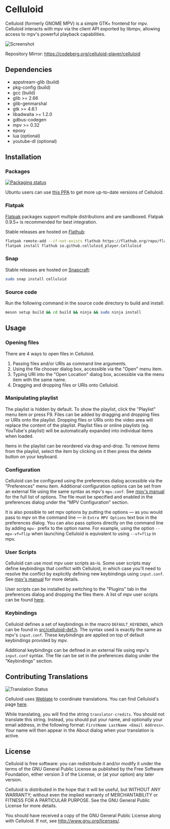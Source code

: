 # Celluloid

Celluloid (formerly GNOME MPV) is a simple GTK+ frontend for mpv. Celluloid
interacts with mpv via the client API exported by libmpv, allowing access to
mpv's powerful playback capabilities.

![Screenshot](https://celluloid-player.github.io/images/screenshot-0.png)

Repository Mirror: https://codeberg.org/celluloid-player/celluloid

## Dependencies

- appstream-glib (build)
- pkg-config (build)
- gcc (build)
- glib >= 2.66
- glib-genmarshal
- gtk >= 4.6.1
- libadwaita >= 1.2.0
- gdbus-codegen
- mpv >= 0.32
- epoxy
- lua (optional)
- youtube-dl (optional)

## Installation

### Packages

<a href="https://repology.org/project/celluloid/versions">
    <img src="https://repology.org/badge/vertical-allrepos/celluloid.svg?columns=4" alt="Packaging status">
</a>

Ubuntu users can use
[this PPA](https://launchpad.net/~xuzhen666/+archive/ubuntu/gnome-mpv) to get
more up-to-date versions of Celluloid.

### Flatpak

[Flatpak](https://flatpak.org) packages support multiple distributions and are sandboxed.
Flatpak 0.9.5+ is recommended for best integration.

Stable releases are hosted on [Flathub](https://flathub.org):

```sh
flatpak remote-add --if-not-exists flathub https://flathub.org/repo/flathub.flatpakrepo
flatpak install flathub io.github.celluloid_player.Celluloid
```

### Snap

Stable releases are hosted on [Snapcraft](https://snapcraft.io):

```sh
sudo snap install celluloid
```

### Source code
Run the following command in the source code directory to build and install:

```sh
meson setup build && cd build && ninja && sudo ninja install
```

## Usage

### Opening files

There are 4 ways to open files in Celluloid.

1. Passing files and/or URIs as command line arguments.
2. Using the file chooser dialog box, accessible via the "Open" menu item.
3. Typing URI into the "Open Location" dialog box, accessible via the
   menu item with the same name.
4. Dragging and dropping files or URIs onto Celluloid.

### Manipulating playlist

The playlist is hidden by default. To show the playlist, click the "Playlist"
menu item or press F9. Files can be added by dragging and dropping files or URIs
onto the playlist. Dropping files or URIs onto the video area will replace the
content of the playlist. Playlist files or online playlists (eg. YouTube's
playlist) will be automatically expanded into individual items when loaded.

Items in the playlist can be reordered via drag-and-drop. To remove items from
the playlist, select the item by clicking on it then press the delete button on
your keyboard.

### Configuration

Celluloid can be configured using the preferences dialog accessible via the
"Preferences" menu item. Additional configuration options can be set from an
external file using the same syntax as mpv's `mpv.conf`.
See [mpv's manual](https://mpv.io/manual/stable/) for the full list of options.
The file must be specified and enabled in the preferences dialog under the "MPV
Configuration" section.

It is also possible to set mpv options by putting the options &mdash; as you
would pass to mpv on the command line &mdash; in `Extra MPV Options` text box in
the preferences dialog. You can also pass options directly on the command line
by adding `mpv-` prefix to the option name. For example, using the option
`--mpv-vf=flip` when launching Celluloid is equivalent to using `--vf=flip` in
mpv.

### User Scripts

Celluloid can use most mpv user scripts as-is. Some user scripts may define
keybindings that conflict with Celluloid, in which case you'll need to resolve
the conflict by explicitly defining new keybindings using `input.conf`. See
[mpv's manual](https://mpv.io/manual/stable/#lua-scripting-[,flags]]%29) for
more details.

User scripts can be installed by switching to the "Plugins" tab in the
preferences dialog and dropping the files there. A list of mpv user scripts can
be found [here](https://github.com/mpv-player/mpv/wiki/User-Scripts).

### Keybindings

Celluloid defines a set of keybindings in the macro `DEFAULT_KEYBINDS`, which
can be found in
[src/celluloid-def.h](https://github.com/celluloid-player/celluloid/blob/master/src/celluloid-def.h).
The syntax used is exactly the same as mpv's `input.conf`. These keybindings are
applied on top of default keybindings provided by mpv.

Additional keybindings can be defined in an external file using mpv's
`input.conf` syntax. The file can be set in the preferences dialog under the
"Keybindings" section.

## Contributing Translations

![Translation Status](https://hosted.weblate.org/widgets/celluloid/-/celluloid/horizontal-auto.svg)

Celluloid uses [Weblate](https://weblate.org) to coordinate translations. You
can find Celluloid's page [here](https://hosted.weblate.org/projects/celluloid).

While translating, you will find the string `translator-credits`. You should not
translate this string. Instead, you should put your name, and optionally your
email address, in the following format: `FirstName LastName <Email Address>`.
Your name will then appear in the About dialog when your translation is active.

## License

Celluloid is free software: you can redistribute it and/or modify
it under the terms of the GNU General Public License as published by
the Free Software Foundation, either version 3 of the License, or
(at your option) any later version.

Celluloid is distributed in the hope that it will be useful,
but WITHOUT ANY WARRANTY; without even the implied warranty of
MERCHANTABILITY or FITNESS FOR A PARTICULAR PURPOSE.  See the
GNU General Public License for more details.

You should have received a copy of the GNU General Public License
along with Celluloid.  If not, see <http://www.gnu.org/licenses/>.

